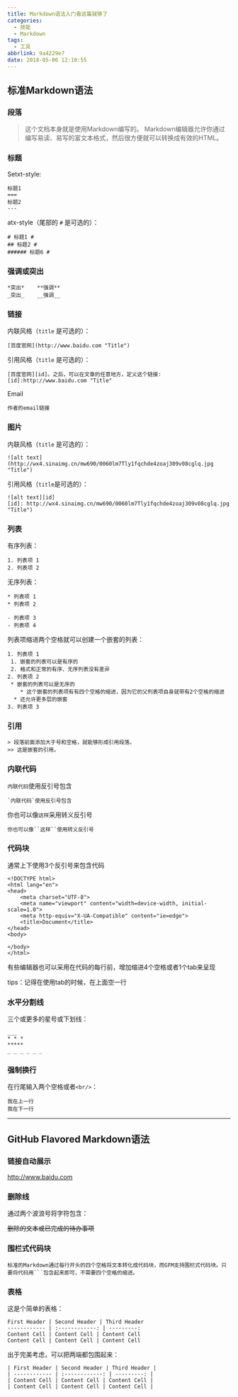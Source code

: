 ```yaml
---
title: Markdown语法入门看这篇就够了
categories:
  - 技能
  - Markdown
tags:
  - 工具
abbrlink: 9a4229e7
date: 2018-05-06 12:10:55
---
```


## 标准Markdown语法

### 段落 

> 这个文档本身就是使用Markdown编写的。
> Markdown编辑器允许你通过编写易读、易写的富文本格式，然后很方便就可以转换成有效的HTML。

### 标题

Setxt-style:

```
标题1
===
标题2
---
```

<!-- more -->

atx-style（尾部的 `#` 是可选的）：

```
# 标题1 #
## 标题2 #
###### 标题6 #
```

### 强调或突出

```
*突出*	**强调**
_突出_	__强调__
```

### 链接

内联风格（`title` 是可选的）：

```
[百度官网](http://www.baidu.com "Title")
```

引用风格（`title` 是可选的）：

```
[百度官网][id]。之后，可以在文章的任意地方，定义这个链接:
[id]:http://www.baidu.com "Title"
```

Email

```
作者的email链接
```

### 图片

内联风格（`title` 是可选的）：

```
![alt text](http://wx4.sinaimg.cn/mw690/0060lm7Tly1fqchde4zoaj309v08cglq.jpg "Title")
```

引用风格（`title`是可选的）：

```
![alt text][id]
[id]: http://wx4.sinaimg.cn/mw690/0060lm7Tly1fqchde4zoaj309v08cglq.jpg "Title")
```

### 列表

有序列表：

```
1. 列表项 1
2. 列表项 2
```

无序列表：

```
* 列表项 1
* 列表项 2

- 列表项 3
- 列表项 4
```

列表项缩进两个空格就可以创建一个嵌套的列表：

```
1. 列表项 1
 1. 嵌套的列表可以是有序的
 2. 格式和正常的有序、无序列表没有差异
2. 列表项 2
 * 嵌套的列表可以是无序的
 	* 这个嵌套的列表项有有四个空格的缩进，因为它的父列表项自身就带有2个空格的缩进
  * 还允许更多层的嵌套
3. 列表项 3
```

### 引用

```
> 段落前面添加大于号和空格，就能够形成引用段落。
>> 这是嵌套的引用。
```

### 内联代码

`内联代码`使用反引号包含

```
`内联代码`使用反引号包含
```

你也可以像``这样``采用转义反引号

```
你也可以像``这样``使用转义反引号
```

### 代码块

通常上下使用3个反引号来包含代码

```
<!DOCTYPE html>
<html lang="en">
<head>
    <meta charset="UTF-8">
    <meta name="viewport" content="width=device-width, initial-scale=1.0">
    <meta http-equiv="X-UA-Compatible" content="ie=edge">
    <title>Document</title>
</head>
<body>
    
</body>
</html>
```

有些编辑器也可以采用在代码的每行前，增加缩进4个空格或者1个tab来呈现

tips：记得在使用tab的时候，在上面空一行

### 水平分割线

三个或更多的星号或下划线：

```
___
* * *
*****
_ _ _ _ _ _ 
```

### 强制换行

在行尾输入两个空格或者`<br/>`：

```
我在上一行
我在下一行
```
_ _ _

## GitHub Flavored Markdown语法

### 链接自动展示

http://www.baidu.com

### 删除线

通过两个波浪号将字符包含：

~~删除的文本或已完成的待办事项~~

### 围栏式代码块

```
标准的Markdown通过每行开头的四个空格将文本转化成代码块，而GFM支持围栏式代码块。只要将代码用```包含起来即可，不需要四个空格的缩进。
```

### 表格

这是个简单的表格：

```
First Header | Second Header | Third Header
------------ | :------------: | ---------:
Content Cell | Content Cell | Content Cell
Content Cell | Content Cell | Content Cell
```

出于完美考虑，可以把两端都包围起来：

```
| First Header | Second Header | Third Header |
| ------------ | :------------: | ---------: |
| Content Cell | Content Cell | Content Cell |
| Content Cell | Content Cell | Content Cell |
```


